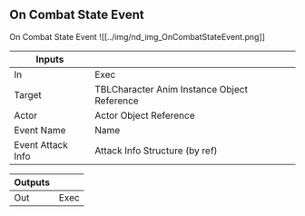 ## On Combat State Event
On Combat State Event
![[../img/nd_img_OnCombatStateEvent.png]]

|Inputs||
|--|--|
| In | Exec |
| Target | TBLCharacter Anim Instance Object Reference |
| Actor | Actor Object Reference |
| Event Name | Name |
| Event Attack Info | Attack Info Structure (by ref) |

|Outputs||
|--|--|
| Out | Exec |
